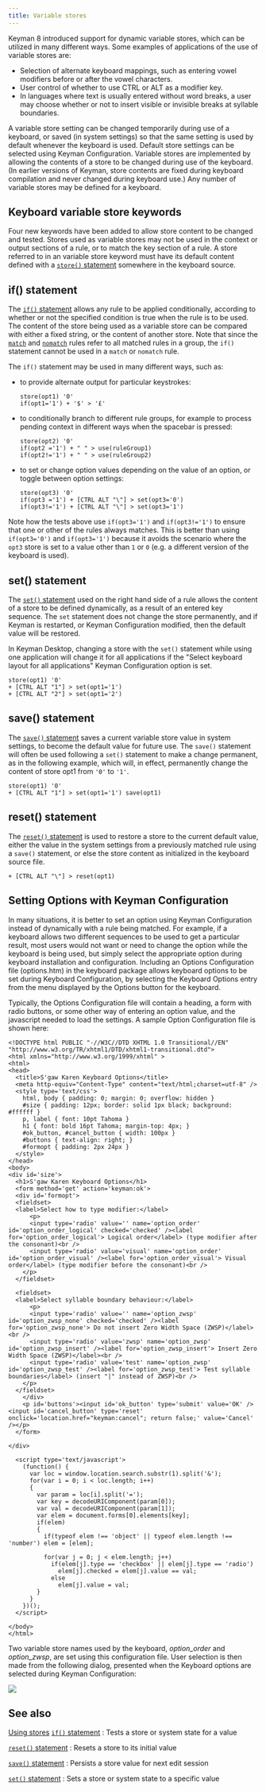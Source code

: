 ```yaml
---
title: Variable stores
---
```


Keyman 8 introduced support for dynamic variable stores, which can be
utilized in many different ways. Some examples of applications of the
use of variable stores are:

-   Selection of alternate keyboard mappings, such as entering vowel
    modifiers before or after the vowel characters.
-   User control of whether to use <key>CTRL</key> or
    <key>ALT</key> as a modifier key.
-   In languages where text is usually entered without word breaks, a
    user may choose whether or not to insert visible or invisible breaks
    at syllable boundaries.

A variable store setting can be changed temporarily during use of a
keyboard, or saved (in system settings) so that the same setting is used
by default whenever the keyboard is used. Default store settings can be
selected using Keyman Configuration. Variable stores are implemented by
allowing the contents of a store to be changed during use of the
keyboard. (In earlier versions of Keyman, store contents are fixed
during keyboard compilation and never changed during keyboard use.) Any
number of variable stores may be defined for a keyboard.

## Keyboard variable store keywords

Four new keywords have been added to allow store content to be changed
and tested. Stores used as variable stores may not be used in the
context or output sections of a rule, or to match the key section of a
rule. A store referred to in an variable store keyword must have its
default content defined with a [`store()` statement](../reference/store)
somewhere in the keyboard source.

## if() statement

The [`if()` statement](../reference/if) allows any rule to be applied
conditionally, according to whether or not the specified condition is
true when the rule is to be used. The content of the store being used as
a variable store can be compared with either a fixed string, or the
content of another store. Note that since the
[`match`](../reference/match) and [`nomatch`](../reference/nomatch) rules
refer to all matched rules in a group, the `if()` statement cannot be
used in a `match` or `nomatch` rule.

The `if()` statement may be used in many different ways, such as:

-   to provide alternate output for particular keystrokes:

    ```
    store(opt1) '0'
    if(opt1='1') + '$' > '£'
    ```

-   to conditionally branch to different rule groups, for example to
    process pending context in different ways when the
    <key>spacebar</key> is pressed:

    ```
    store(opt2) '0'
    if(opt2 ='1') + " " > use(ruleGroup1)
    if(opt2!='1') + " " > use(ruleGroup2)
    ```

-   to set or change option values depending on the value of an option,
    or toggle between option settings:

    ```
    store(opt3) '0'
    if(opt3 ='1') + [CTRL ALT "\"] > set(opt3='0')
    if(opt3!='1') + [CTRL ALT "\"] > set(opt3='1')
    ```

Note how the tests above use `if(opt3='1')` and `if(opt3!='1')` to
ensure that one or other of the rules always matches. This is better
than using `if(opt3='0')` and `if(opt3='1')` because it avoids the
scenario where the `opt3` store is set to a value other than `1` or `0`
(e.g. a different version of the keyboard is used).

## set() statement

The [`set()` statement](../reference/set) used on the right hand side of
a rule allows the content of a store to be defined dynamically, as a
result of an entered key sequence. The `set` statement does not change
the store permanently, and if Keyman is restarted, or Keyman
Configuration modified, then the default value will be restored.

In Keyman Desktop, changing a store with the `set()` statement while
using one application will change it for all applications if the "Select
keyboard layout for all applications" Keyman Configuration option is
set.

```
store(opt1) '0'
+ [CTRL ALT "1"] > set(opt1='1')
+ [CTRL ALT "2"] > set(opt1='2')
```

## save() statement

The [`save()` statement](../reference/save) saves a current variable
store value in system settings, to become the default value for future
use. The `save()` statement will often be used following a `set()`
statement to make a change permanent, as in the following example, which
will, in effect, permanently change the content of store opt1 from `'0'`
to `'1'`.

```
store(opt1) '0'
+ [CTRL ALT "1"] > set(opt1='1') save(opt1)
```

## reset() statement

The [`reset()` statement](../reference/reset) is used to restore a store
to the current default value, either the value in the system settings
from a previously matched rule using a `save()` statement, or else the
store content as initialized in the keyboard source file.

```
+ [CTRL ALT "\"] > reset(opt1)
```

## Setting Options with Keyman Configuration

In many situations, it is better to set an option using Keyman
Configuration instead of dynamically with a rule being matched. For
example, if a keyboard allows two different sequences to be used to get
a particular result, most users would not want or need to change the
option while the keyboard is being used, but simply select the
appropriate option during keyboard installation and configuration.
Including an Options Configuration file (options.htm) in the keyboard
package allows keyboard options to be set during Keyboard Configuration,
by selecting the Keyboard Options entry from the menu displayed by the
Options button for the keyboard.

Typically, the Options Configuration file will contain a heading, a form
with radio buttons, or some other way of entering an option value, and
the javascript needed to load the settings. A sample Option
Configuration file is shown here:

``` markup
<!DOCTYPE html PUBLIC "-//W3C//DTD XHTML 1.0 Transitional//EN" "http://www.w3.org/TR/xhtml1/DTD/xhtml1-transitional.dtd">
<html xmlns="http://www.w3.org/1999/xhtml" >
<html>
<head>
  <title>S'gaw Karen Keyboard Options</title>
  <meta http-equiv="Content-Type" content="text/html;charset=utf-8" />
  <style type='text/css'>
    html, body { padding: 0; margin: 0; overflow: hidden }
    #size { padding: 12px; border: solid 1px black; background: #ffffff }
    p, label { font: 10pt Tahoma }
    h1 { font: bold 16pt Tahoma; margin-top: 4px; }
    #ok_button, #cancel_button { width: 100px }
    #buttons { text-align: right; }
    #formopt { padding: 2px 24px }
  </style>
</head>
<body>
<div id='size'>
  <h1>S'gaw Karen Keyboard Options</h1>
  <form method='get' action='keyman:ok'>
  <div id='formopt'>
  <fieldset>
  <label>Select how to type modifier:</label>
      <p>
      <input type='radio' value='' name='option_order' id='option_order_logical' checked='checked' /><label for='option_order_logical'> Logical order</label> (type modifier after the consonant)<br />
      <input type='radio' value='visual' name='option_order' id='option_order_visual' /><label for='option_order_visual'> Visual order</label> (type modifier before the consonant)<br />
    </p>
  </fieldset>

  <fieldset>
  <label>Select syllable boundary behaviour:</label>
      <p>
      <input type='radio' value='' name='option_zwsp' id='option_zwsp_none' checked='checked' /><label for='option_zwsp_none'> Do not insert Zero Width Space (ZWSP)</label><br />
      <input type='radio' value='zwsp' name='option_zwsp' id='option_zwsp_insert' /><label for='option_zwsp_insert'> Insert Zero Width Space (ZWSP)</label><br />
      <input type='radio' value='test' name='option_zwsp' id='option_zwsp_test' /><label for='option_zwsp_test'> Test syllable boundaries</label> (insert "|" instead of ZWSP)<br />
    </p>
  </fieldset>
    </div>
    <p id='buttons'><input id='ok_button' type='submit' value='OK' /> <input id='cancel_button' type='reset' onclick='location.href="keyman:cancel"; return false;' value='Cancel' /></p>
  </form>

</div>

  <script type='text/javascript'>
    (function() {
      var loc = window.location.search.substr(1).split('&');
      for(var i = 0; i < loc.length; i++)
      {
        var param = loc[i].split('=');
        var key = decodeURIComponent(param[0]);
        var val = decodeURIComponent(param[1]);
        var elem = document.forms[0].elements[key];
        if(elem)
        {
          if(typeof elem !== 'object' || typeof elem.length !== 'number') elem = [elem];

          for(var j = 0; j < elem.length; j++)
            if(elem[j].type == 'checkbox' || elem[j].type == 'radio')
              elem[j].checked = elem[j].value == val;
            else
              elem[j].value = val;
        }
      }
    })();
  </script>

</body>
</html>
```

Two variable store names used by the keyboard, *option_order* and
*option_zwsp*, are set using this configuration file. User selection is
then made from the following dialog, presented when the Keyboard options
are selected during Keyman Configuration:

![](/cdn/dev/img/developer/90/guide_lang_options.gif)

## See also

[Using stores](stores)
[`if()` statement](../reference/if)
:   Tests a store or system state for a value

[`reset()` statement](../reference/reset)
:   Resets a store to its initial value

[`save()` statement](../reference/save)
:   Persists a store value for next edit session

[`set()` statement](../reference/set)
:   Sets a store or system state to a specific value
